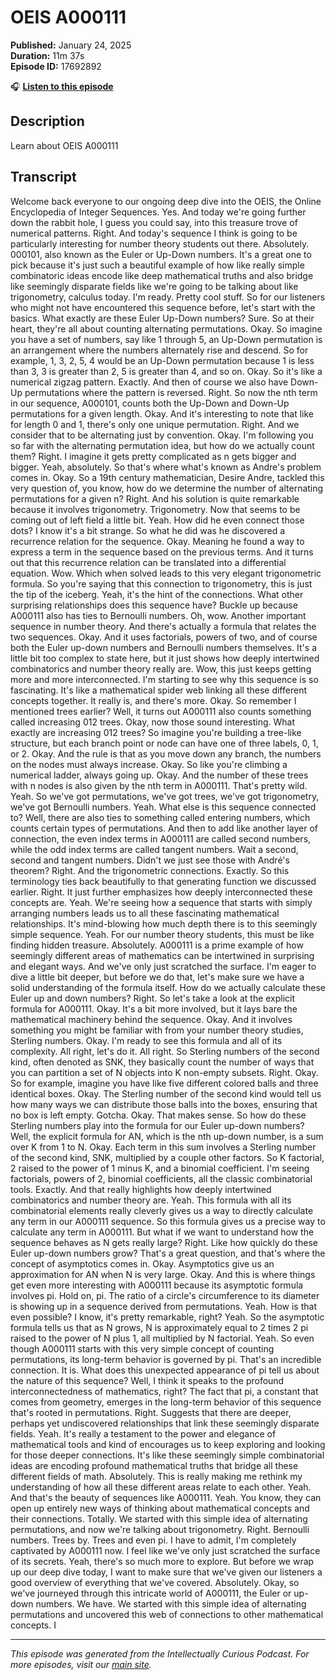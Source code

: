 # OEIS A000111

**Published:** January 24, 2025  
**Duration:** 11m 37s  
**Episode ID:** 17692892

🎧 **[Listen to this episode](https://intellectuallycurious.buzzsprout.com/2529712/episodes/17692892-oeis-a000111)**

## Description

Learn about OEIS A000111

## Transcript

Welcome back everyone to our ongoing deep dive into the OEIS, the Online Encyclopedia of Integer Sequences. Yes. And today we're going further down the rabbit hole, I guess you could say, into this treasure trove of numerical patterns. Right. And today's sequence I think is going to be particularly interesting for number theory students out there. Absolutely. 000101, also known as the Euler or Up-Down numbers. It's a great one to pick because it's just such a beautiful example of how like really simple combinatoric ideas encode like deep mathematical truths and also bridge like seemingly disparate fields like we're going to be talking about like trigonometry, calculus today. I'm ready. Pretty cool stuff. So for our listeners who might not have encountered this sequence before, let's start with the basics. What exactly are these Euler Up-Down numbers? Sure. So at their heart, they're all about counting alternating permutations. Okay. So imagine you have a set of numbers, say like 1 through 5, an Up-Down permutation is an arrangement where the numbers alternately rise and descend. So for example, 1, 3, 2, 5, 4 would be an Up-Down permutation because 1 is less than 3, 3 is greater than 2, 5 is greater than 4, and so on. Okay. So it's like a numerical zigzag pattern. Exactly. And then of course we also have Down-Up permutations where the pattern is reversed. Right. So now the nth term in our sequence, A000101, counts both the Up-Down and Down-Up permutations for a given length. Okay. And it's interesting to note that like for length 0 and 1, there's only one unique permutation. Right. And we consider that to be alternating just by convention. Okay. I'm following you so far with the alternating permutation idea, but how do we actually count them? Right. I imagine it gets pretty complicated as n gets bigger and bigger. Yeah, absolutely. So that's where what's known as Andre's problem comes in. Okay. So a 19th century mathematician, Desire Andre, tackled this very question of, you know, how do we determine the number of alternating permutations for a given n? Right. And his solution is quite remarkable because it involves trigonometry. Trigonometry. Now that seems to be coming out of left field a little bit. Yeah. How did he even connect those dots? I know it's a bit strange. So what he did was he discovered a recurrence relation for the sequence. Okay. Meaning he found a way to express a term in the sequence based on the previous terms. And it turns out that this recurrence relation can be translated into a differential equation. Wow. Which when solved leads to this very elegant trigonometric formula. So you're saying that this connection to trigonometry, this is just the tip of the iceberg. Yeah, it's the hint of the connections. What other surprising relationships does this sequence have? Buckle up because A000111 also has ties to Bernoulli numbers. Oh, wow. Another important sequence in number theory. And there's actually a formula that relates the two sequences. Okay. And it uses factorials, powers of two, and of course both the Euler up-down numbers and Bernoulli numbers themselves. It's a little bit too complex to state here, but it just shows how deeply intertwined combinatorics and number theory really are. Wow, this just keeps getting more and more interconnected. I'm starting to see why this sequence is so fascinating. It's like a mathematical spider web linking all these different concepts together. It really is, and there's more. Okay. So remember I mentioned trees earlier? Well, it turns out A000111 also counts something called increasing 012 trees. Okay, now those sound interesting. What exactly are increasing 012 trees? So imagine you're building a tree-like structure, but each branch point or node can have one of three labels, 0, 1, or 2. Okay. And the rule is that as you move down any branch, the numbers on the nodes must always increase. Okay. So like you're climbing a numerical ladder, always going up. Okay. And the number of these trees with n nodes is also given by the nth term in A000111. That's pretty wild. Yeah. So we've got permutations, we've got trees, we've got trigonometry, we've got Bernoulli numbers. Yeah. What else is this sequence connected to? Well, there are also ties to something called entering numbers, which counts certain types of permutations. And then to add like another layer of connection, the even index terms in A000111 are called second numbers, while the odd index terms are called tangent numbers. Wait a second, second and tangent numbers. Didn't we just see those with André's theorem? Right. And the trigonometric connections. Exactly. So this terminology ties back beautifully to that generating function we discussed earlier. Right. It just further emphasizes how deeply interconnected these concepts are. Yeah. We're seeing how a sequence that starts with simply arranging numbers leads us to all these fascinating mathematical relationships. It's mind-blowing how much depth there is to this seemingly simple sequence. Yeah. For our number theory students, this must be like finding hidden treasure. Absolutely. A000111 is a prime example of how seemingly different areas of mathematics can be intertwined in surprising and elegant ways. And we've only just scratched the surface. I'm eager to dive a little bit deeper, but before we do that, let's make sure we have a solid understanding of the formula itself. How do we actually calculate these Euler up and down numbers? Right. So let's take a look at the explicit formula for A000111. Okay. It's a bit more involved, but it lays bare the mathematical machinery behind the sequence. Okay. And it involves something you might be familiar with from your number theory studies, Sterling numbers. Okay. I'm ready to see this formula and all of its complexity. All right, let's do it. All right. So Sterling numbers of the second kind, often denoted as SNK, they basically count the number of ways that you can partition a set of N objects into K non-empty subsets. Right. Okay. So for example, imagine you have like five different colored balls and three identical boxes. Okay. The Sterling number of the second kind would tell us how many ways we can distribute those balls into the boxes, ensuring that no box is left empty. Gotcha. Okay. That makes sense. So how do these Sterling numbers play into the formula for our Euler up-down numbers? Well, the explicit formula for AN, which is the nth up-down number, is a sum over K from 1 to N. Okay. Each term in this sum involves a Sterling number of the second kind, SNK, multiplied by a couple other factors. So K factorial, 2 raised to the power of 1 minus K, and a binomial coefficient. I'm seeing factorials, powers of 2, binomial coefficients, all the classic combinatorial tools. Exactly. And that really highlights how deeply intertwined combinatorics and number theory are. Yeah. This formula with all its combinatorial elements really cleverly gives us a way to directly calculate any term in our A000111 sequence. So this formula gives us a precise way to calculate any term in A000111. But what if we want to understand how the sequence behaves as N gets really large? Right. Like how quickly do these Euler up-down numbers grow? That's a great question, and that's where the concept of asymptotics comes in. Okay. Asymptotics give us an approximation for AN when N is very large. Okay. And this is where things get even more interesting with A000111 because its asymptotic formula involves pi. Hold on, pi. The ratio of a circle's circumference to its diameter is showing up in a sequence derived from permutations. Yeah. How is that even possible? I know, it's pretty remarkable, right? Yeah. So the asymptotic formula tells us that as N grows, N is approximately equal to 2 times 2 pi raised to the power of N plus 1, all multiplied by N factorial. Yeah. So even though A000111 starts with this very simple concept of counting permutations, its long-term behavior is governed by pi. That's an incredible connection. It is. What does this unexpected appearance of pi tell us about the nature of this sequence? Well, I think it speaks to the profound interconnectedness of mathematics, right? The fact that pi, a constant that comes from geometry, emerges in the long-term behavior of this sequence that's rooted in permutations. Right. Suggests that there are deeper, perhaps yet undiscovered relationships that link these seemingly disparate fields. Yeah. It's really a testament to the power and elegance of mathematical tools and kind of encourages us to keep exploring and looking for those deeper connections. It's like these seemingly simple combinatorial ideas are encoding profound mathematical truths that bridge all these different fields of math. Absolutely. This is really making me rethink my understanding of how all these different areas relate to each other. Yeah. And that's the beauty of sequences like A000111. Yeah. You know, they can open up entirely new ways of thinking about mathematical concepts and their connections. Totally. We started with this simple idea of alternating permutations, and now we're talking about trigonometry. Right. Bernoulli numbers. Trees by. Trees and even pi. I have to admit, I'm completely captivated by A000111 now. I feel like we've only just scratched the surface of its secrets. Yeah, there's so much more to explore. But before we wrap up our deep dive today, I want to make sure that we've given our listeners a good overview of everything that we've covered. Absolutely. Okay, so we've journeyed through this intricate world of A000111, the Euler or up-down numbers. We have. We started with this simple idea of alternating permutations and uncovered this web of connections to other mathematical concepts. I

---
*This episode was generated from the Intellectually Curious Podcast. For more episodes, visit our [main site](https://intellectuallycurious.buzzsprout.com).*
